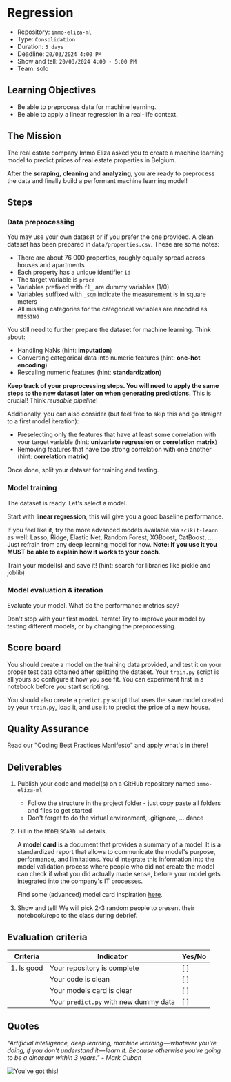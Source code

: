 # Regression

- Repository: `immo-eliza-ml`
- Type: `Consolidation`
- Duration: `5 days`
- Deadline: `20/03/2024 4:00 PM`
- Show and tell: `20/03/2024 4:00 - 5:00 PM`
- Team: solo

## Learning Objectives

- Be able to preprocess data for machine learning.
- Be able to apply a linear regression in a real-life context.

## The Mission

The real estate company Immo Eliza asked you to create a machine learning model to predict prices of real estate properties in Belgium.

After the **scraping**, **cleaning** and **analyzing**, you are ready to preprocess the data and finally build a performant machine learning model!

## Steps

### Data preprocessing
You may use your own dataset or if you prefer the one provided. A clean dataset has been prepared in `data/properties.csv`. These are some notes:
- There are about 76 000 properties, roughly equally spread across houses and apartments
- Each property has a unique identifier `id`
- The target variable is `price`
- Variables prefixed with `fl_` are dummy variables (1/0)
- Variables suffixed with `_sqm` indicate the measurement is in square meters
- All missing categories for the categorical variables are encoded as `MISSING`

You still need to further prepare the dataset for machine learning. Think about:
- Handling NaNs (hint: **imputation**)
- Converting categorical data into numeric features (hint: **one-hot encoding**)
- Rescaling numeric features (hint: **standardization**)

**Keep track of your preprocessing steps. You will need to apply the same steps to the new dataset later on when generating predictions.** This is crucial! Think _reusable pipeline_!

Additionally, you can also consider (but feel free to skip this and go straight to a first model iteration):
- Preselecting only the features that have at least some correlation with your target variable (hint: **univariate regression** or **correlation matrix**)
- Removing features that have too strong correlation with one another (hint: **correlation matrix**)

Once done, split your dataset for training and testing.

### Model training

The dataset is ready. Let's select a model.

Start with **linear regression**, this will give you a good baseline performance.

If you feel like it, try the more advanced models available via `scikit-learn` as well: Lasso, Ridge, Elastic Net, Random Forest, XGBoost, CatBoost, ... Just refrain from any deep learning model for now. **Note: If you use it you MUST be able to explain how it works to your coach**.

Train your model(s) and save it! (hint: search for libraries like pickle and joblib)

### Model evaluation & iteration

Evaluate your model. What do the performance metrics say?

Don't stop with your first model. Iterate! Try to improve your model by testing different models, or by changing the preprocessing.

## Score board

You should create a model on the training data provided, and test it on your proper test data obtained after splitting the dataset. Your `train.py` script is all yours so configure it how you see fit. You can experiment first in a notebook before you start scripting.

You should also create a `predict.py` script that uses the save model created by your `train.py`, load it, and use it to predict the price of a new house.

## Quality Assurance

Read our "Coding Best Practices Manifesto" and apply what's in there!

## Deliverables

1. Publish your code and model(s) on a GitHub repository named `immo-eliza-ml`
    - Follow the structure in the project folder - just copy paste all folders and files to get started
    - Don't forget to do the virtual environment, .gitignore, ... dance

2. Fill in the `MODELSCARD.md` details.

    A **model card** is a document that provides a summary of a model. It is a standardized report that allows to communicate the model's purpose, performance, and limitations. You'd integrate this information into the model validation process where people who did not create the model can check if what you did actually made sense, before your model gets integrated into the company's IT processes.

    Find some (advanced) model card inspiration [here](https://huggingface.co/docs/hub/model-cards).
3. Show and tell! We will pick 2-3 random people to present their notebook/repo to the class during debrief.

## Evaluation criteria

| Criteria       | Indicator                                                    | Yes/No |
| -------------- | ------------------------------------------------------------ | ------ |
| 1. Is good     | Your repository is complete                                  | [ ]    |
|                | Your code is clean                                           | [ ]    |
|                | Your models card is clear                                    | [ ]    |
|                | Your `predict.py` with new dummy data  | [ ]    |
## Quotes

_"Artificial intelligence, deep learning, machine learning — whatever you're doing, if you don't understand it — learn it. Because otherwise you're going to be a dinosaur within 3 years." - Mark Cuban_

![You've got this!](https://media.giphy.com/media/5wWf7GMbT1ZUGTDdTqM/giphy.gif)
